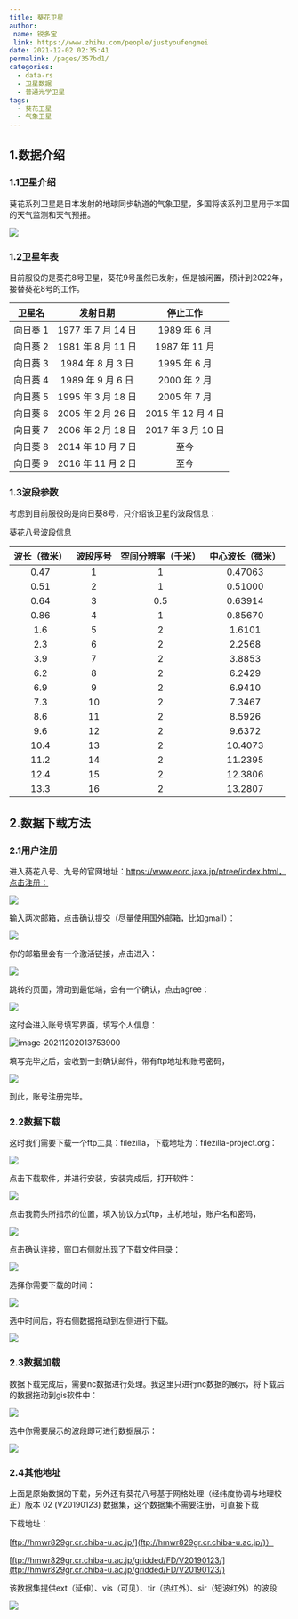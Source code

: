 ```yaml
---
title: 葵花卫星
author:
 name: 锐多宝
 link: https://www.zhihu.com/people/justyoufengmei
date: 2021-12-02 02:35:41
permalink: /pages/357bd1/
categories:
  - data-rs
  - 卫星数据
  - 普通光学卫星
tags:
  - 葵花卫星
  - 气象卫星
---
```

## 1.数据介绍

### 1.1卫星介绍

葵花系列卫星是日本发射的地球同步轨道的气象卫星，多国将该系列卫星用于本国的天气监测和天气预报。

![](http://pics.landcover100.com/pics//image/20211202020535.png)

### 1.2卫星年表

目前服役的是葵花8号卫星，葵花9号虽然已发射，但是被闲置，预计到2022年，接替葵花8号的工作。

|  卫星名  |      发射日期      |      停止工作      |
| :------: | :----------------: | :----------------: |
| 向日葵 1 | 1977 年 7 月 14 日 |    1989 年 6 月    |
| 向日葵 2 | 1981 年 8 月 11 日 |   1987 年 11 月    |
| 向日葵 3 | 1984 年 8 月 3 日  |    1995 年 6 月    |
| 向日葵 4 | 1989 年 9 月 6 日  |    2000 年 2 月    |
| 向日葵 5 | 1995 年 3 月 18 日 |    2005 年 7 月    |
| 向日葵 6 | 2005 年 2 月 26 日 | 2015 年 12 月 4 日 |
| 向日葵 7 | 2006 年 2 月 18 日 | 2017 年 3 月 10 日 |
| 向日葵 8 | 2014 年 10 月 7 日 |        至今        |
| 向日葵 9 | 2016 年 11 月 2 日 |        至今        |

### 1.3波段参数

考虑到目前服役的是向日葵8号，只介绍该卫星的波段信息：

葵花八号波段信息

| 波长（微米） | 波段序号 | 空间分辨率（千米） | 中心波长（微米） |
| :----------: | :------: | :----------------: | :--------------: |
|     0.47     |    1     |         1          |     0.47063      |
|     0.51     |    2     |         1          |     0.51000      |
|     0.64     |    3     |        0.5         |     0.63914      |
|     0.86     |    4     |         1          |     0.85670      |
|     1.6      |    5     |         2          |      1.6101      |
|     2.3      |    6     |         2          |      2.2568      |
|     3.9      |    7     |         2          |      3.8853      |
|     6.2      |    8     |         2          |      6.2429      |
|     6.9      |    9     |         2          |      6.9410      |
|     7.3      |    10    |         2          |      7.3467      |
|     8.6      |    11    |         2          |      8.5926      |
|     9.6      |    12    |         2          |      9.6372      |
|     10.4     |    13    |         2          |     10.4073      |
|     11.2     |    14    |         2          |     11.2395      |
|     12.4     |    15    |         2          |     12.3806      |
|     13.3     |    16    |         2          |     13.2807      |

## 2.数据下载方法

### 2.1用户注册

进入葵花八号、九号的官网地址：https://www.eorc.jaxa.jp/ptree/index.html，点击注册：

![](http://pics.landcover100.com/pics//image/20211202013031.png)

输入两次邮箱，点击确认提交（尽量使用国外邮箱，比如gmail）：

![](http://pics.landcover100.com/pics//image/20211202013120.png)

你的邮箱里会有一个激活链接，点击进入：

![](http://pics.landcover100.com/pics//image/20211202013554.png)

跳转的页面，滑动到最低端，会有一个确认，点击agree：

![](http://pics.landcover100.com/pics//image/20211202013621.png)

这时会进入账号填写界面，填写个人信息：

![image-20211202013753900](C:\Users\CR\AppData\Roaming\Typora\typora-user-images\image-20211202013753900.png)

填写完毕之后，会收到一封确认邮件，带有ftp地址和账号密码，

![](http://pics.landcover100.com/pics//image/20211202014353.png)

到此，账号注册完毕。

### 2.2数据下载

这时我们需要下载一个ftp工具：filezilla，下载地址为：filezilla-project.org：

![](http://pics.landcover100.com/pics//image/20211202014633.png)

点击下载软件，并进行安装，安装完成后，打开软件：

![](http://pics.landcover100.com/pics//image/20211202014723.png)

点击我箭头所指示的位置，填入协议方式ftp，主机地址，账户名和密码，

![](http://pics.landcover100.com/pics//image/image-20211202014809132.png)

点击确认连接，窗口右侧就出现了下载文件目录：

![](http://pics.landcover100.com/pics//image/20211202014933.png)

选择你需要下载的时间：

![](http://pics.landcover100.com/pics//image/20211202015152.png)

选中时间后，将右侧数据拖动到左侧进行下载。

![](http://pics.landcover100.com/pics//image/20211202015240.png)

### 2.3数据加载

数据下载完成后，需要nc数据进行处理。我这里只进行nc数据的展示，将下载后的数据拖动到gis软件中：

![](http://pics.landcover100.com/pics//image/20211202015545.png)

选中你需要展示的波段即可进行数据展示：

![](http://pics.landcover100.com/pics//image/20211202015618.png)

### 2.4其他地址

上面是原始数据的下载，另外还有葵花八号基于网格处理（经纬度协调与地理校正）版本 02 (V20190123) 数据集，这个数据集不需要注册，可直接下载

下载地址：

[ftp://hmwr829gr.cr.chiba-u.ac.jp/](ftp://hmwr829gr.cr.chiba-u.ac.jp/)）

 [ftp://hmwr829gr.cr.chiba-u.ac.jp/gridded/FD/V20190123/](ftp://hmwr829gr.cr.chiba-u.ac.jp/gridded/FD/V20190123/)

该数据集提供ext（延伸）、vis（可见）、tir（热红外）、sir（短波红外）的波段

![](http://pics.landcover100.com/pics//image/20211117231958.png)





